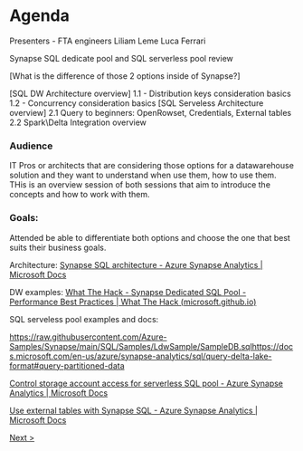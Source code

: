 # Agenda

Presenters - FTA engineers
	Liliam Leme
	Luca Ferrari

Synapse SQL dedicate pool and SQL serverless pool review

[What is the difference of those 2 options inside of Synapse?]

[SQL DW Architecture overview]
	1.1 - Distribution keys consideration basics
	1.2 - Concurrency consideration basics
[SQL Serveless Architecture overview]
	2.1 Query to beginners: OpenRowset, Credentials, External tables
	2.2 Spark\Delta Integration overview

### Audience

IT Pros or architects that are considering those options for a datawarehouse solution and  they want to understand
when use them, how to use them. THis is an overview session of both sessions that aim to introduce the concepts
and how to work with them.

### Goals:

Attended be able to differentiate both options and choose the one that best suits their business goals.

Architecture: [Synapse SQL architecture - Azure Synapse Analytics | Microsoft Docs](https://docs.microsoft.com/en-us/azure/synapse-analytics/sql/overview-architecture)

DW examples: [What The Hack - Synapse Dedicated SQL Pool - Performance Best Practices | What The Hack (microsoft.github.io)](https://microsoft.github.io/WhatTheHack/049-SQLDedicatedPoolPerf/)

SQL serveless pool  examples and docs:

https://raw.githubusercontent.com/Azure-Samples/Synapse/main/SQL/Samples/LdwSample/SampleDB.sqlhttps://docs.microsoft.com/en-us/azure/synapse-analytics/sql/query-delta-lake-format#query-partitioned-data

[Control storage account access for serverless SQL pool - Azure Synapse Analytics | Microsoft Docs](https://docs.microsoft.com/en-us/azure/synapse-analytics/sql/develop-storage-files-storage-access-control?tabs=user-identity)

[Use external tables with Synapse SQL - Azure Synapse Analytics | Microsoft Docs](https://docs.microsoft.com/en-us/azure/synapse-analytics/sql/develop-tables-external-tables?tabs=hadoop)

 [Next >](Architecture_Review.md)

